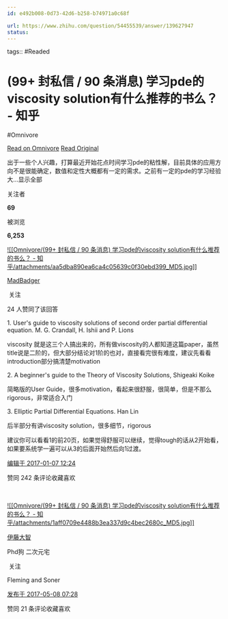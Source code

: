 ```yaml
---
id: e492b008-0d73-42d6-b258-b74971a0c68f

url: https://www.zhihu.com/question/54455539/answer/139627947
status:
---
```



tags::  #Readed 

# (99+ 封私信 / 90 条消息) 学习pde的viscosity solution有什么推荐的书么？ - 知乎
#Omnivore

[Read on Omnivore](https://omnivore.app/me/99-90-pde-viscosity-solution-18f49474915)
[Read Original](https://www.zhihu.com/question/54455539/answer/139627947)

出于一些个人兴趣，打算最近开始花点时间学习pde的粘性解，目前具体的应用方向不是很能确定，数值和定性大概都有一定的需求。之前有一定的pde的学习经验大…显示全部 ​

关注者

**69**

被浏览

**6,253**

[![[Omnivore/(99+ 封私信 / 90 条消息) 学习pde的viscosity solution有什么推荐的书么？ - 知乎/attachments/aa5dba890ea6ca4c05639c0f30ebd399_MD5.jpg]]](https://www.zhihu.com/people/chen-ke-49-35)

[MadBadger](https://www.zhihu.com/people/chen-ke-49-35)

​ 关注

24 人赞同了该回答

1\. User's guide to viscosity solutions of second order partial differential equation. M. G. Crandall, H. Ishii and P. Lions

viscosity 就是这三个人搞出来的，所有做viscosity的人都知道这篇paper，虽然title说是二阶的，但大部分结论对1阶的也对，直接看完很有难度，建议先看看introduction部分搞清楚motivation

2\. A beginner's guide to the Theory of Viscosity Solutions, Shigeaki Koike

简略版的User Guide，很多motivation，看起来很舒服，很简单，但是不那么rigorous，非常适合入门

3\. Elliptic Partial Differential Equations. Han Lin

后半部分有讲viscosity solution，很多细节，rigorous

建议你可以看看1的前20页，如果觉得舒服可以继续，觉得tough的话从2开始看，如果要系统学一遍可以从3的后面开始然后向1过渡。

[编辑于 2017-01-07 12:24](https://www.zhihu.com/question/54455539/answer/139627947)

​赞同 24​​2 条评论​收藏​喜欢

​

[![[Omnivore/(99+ 封私信 / 90 条消息) 学习pde的viscosity solution有什么推荐的书么？ - 知乎/attachments/1aff0709e4488b3ea337d9c4bec2680c_MD5.jpg]]](https://www.zhihu.com/people/guo-yang-48-34)

[伊藤大智](https://www.zhihu.com/people/guo-yang-48-34)

Phd狗 二次元宅

​ 关注

Fleming and Soner

[发布于 2017-05-08 07:28](https://www.zhihu.com/question/54455539/answer/166253622)

​赞同 2​​1 条评论​收藏​喜欢

​

